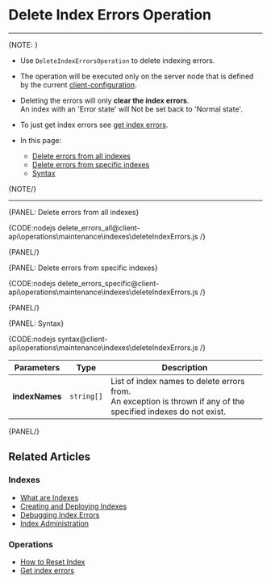 # Delete Index Errors Operation

---

{NOTE: }

* Use `DeleteIndexErrorsOperation` to delete indexing errors.  

* The operation will be executed only on the server node that is defined by the current [client-configuration](../../../../client-api/configuration/load-balance/overview#client-logic-for-choosing-a-node).

* Deleting the errors will only **clear the index errors**.  
  An index with an 'Error state' will Not be set back to 'Normal state'.  

* To just get index errors see [get index errors](../../../../client-api/operations/maintenance/indexes/get-index-errors). 

* In this page:
    * [Delete errors from all indexes](../../../../client-api/operations/maintenance/indexes/delete-index-errors#delete-errors-from-all-indexes)
    * [Delete errors from specific indexes](../../../../client-api/operations/maintenance/indexes/delete-index-errors#delete-errors-from-specific-indexes)
    * [Syntax](../../../../client-api/operations/maintenance/indexes/delete-index-errors#syntax)

{NOTE/}

---

{PANEL: Delete errors from all indexes}

{CODE:nodejs delete_errors_all@client-api\operations\maintenance\indexes\deleteIndexErrors.js /}

{PANEL/}

{PANEL: Delete errors from specific indexes}

{CODE:nodejs delete_errors_specific@client-api\operations\maintenance\indexes\deleteIndexErrors.js /}

{PANEL/}

{PANEL: Syntax}

{CODE:nodejs syntax@client-api\operations\maintenance\indexes\deleteIndexErrors.js /}

| Parameters | Type | Description |
| - | - | - |
| **indexNames** | `string[]` | List of index names to delete errors from.<br>An exception is thrown if any of the specified indexes do not exist. |

{PANEL/}

## Related Articles

### Indexes

- [What are Indexes](../../../../indexes/what-are-indexes)
- [Creating and Deploying Indexes](../../../../indexes/creating-and-deploying)
- [Debugging Index Errors](../../../../indexes/troubleshooting/debugging-index-errors)
- [Index Administration](../../../../indexes/index-administration)

### Operations

- [How to Reset Index](../../../../client-api/operations/maintenance/indexes/reset-index)
- [Get index errors](../../../../client-api/operations/maintenance/indexes/get-index-errors)
